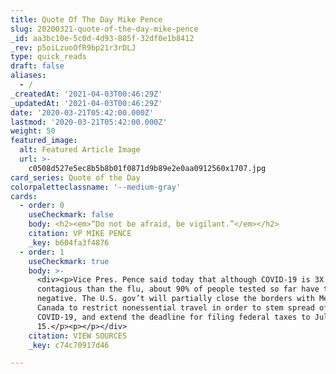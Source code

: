 ```yaml
---
title: Quote Of The Day Mike Pence
slug: 20200321-quote-of-the-day-mike-pence
_id: aa3bc10e-5c0d-4d93-805f-32df0e1b8412
_rev: p5oiLzuoOfR9bp21r3rDLJ
type: quick_reads
draft: false
aliases:
  - /
_createdAt: '2021-04-03T00:46:29Z'
_updatedAt: '2021-04-03T00:46:29Z'
date: '2020-03-21T05:42:00.000Z'
lastmod: '2020-03-21T05:42:00.000Z'
weight: 50
featured_image:
  alt: Featured Article Image
  url: >-
    c0508d527e5ec8b5b8b01f0871d9b89e2e0aa0912560x1707.jpg
card_series: Quote of the Day
colorpaletteclassname: '--medium-gray'
cards:
  - order: 0
    useCheckmark: false
    body: <h2><em>“Do not be afraid, be vigilant.”</em></h2>
    citation: VP MIKE PENCE
    _key: b604fa3f4876
  - order: 1
    useCheckmark: true
    body: >-
      <div><p>Vice Pres. Pence said today that although COVID-19 is 3X more
      contagious than the flu, about 90% of people tested so far have tested
      negative. The U.S. gov’t will partially close the borders with Mexico and
      Canada to restrict nonessential travel in order to stem spread of
      COVID-19, and extend the deadline for filing federal taxes to July
      15.</p><p></p></div>
    citation: VIEW SOURCES
    _key: c74c70917d46

---
```

 
